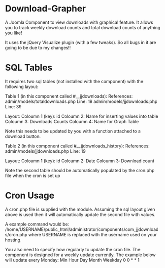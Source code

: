 Download-Grapher
================

A Joomla Component to view downloads with graphical feature. It allows you to track weekly download counts and total download counts of anything you like! 

It uses the jQuery Visualize plugin (with a few tweaks). So all bugs in it are going to be due to my changes!!

SQL Tables
================
It requires two sql tables (not installed with the component) with the following layout:

Table 1 (in this component called #__jjdownloads):
References: 
admin/models/totaldownloads.php    Line: 19
admin/models/jjdownloads.php       Line: 39

Layout: 
Coloumn 1 (key): id
Coloumn 2: Name for inserting values into table
Coloumn 3: Downloads Counts
Coloumn 4: Name for Graph Table

Note this needs to be updated by you with a function attached to a download button.

Table 2 (in this component called #__jjdownloads_history):
References: 
admin/models/jjdownloads.php       Line: 19

Layout: 
Coloumn 1 (key): id
Coloumn 2: Date
Coloumn 3: Download count

Note the second table should be automatically populated by the cron.php file when the cron is set up

Cron Usage
================
A cron.php file is supplied with the module. Assuming the sql layout given above is used then it will automatically update the second file with values.

A example command would be:
/home/USERNAME/public_html/administrator/components/com_jjdownloads/cron.php
where USERNAME is replaced with the username used on your hosting. 

You also need to specify how regularly to update the cron file. The component is designed for a weekly update currently. The example below will update every Monday:
Min Hour Day Month Weekday
 0	 0 	  *	   *	 1
 